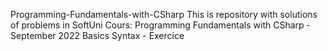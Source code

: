Programming-Fundamentals-with-CSharp
This is repository with solutions of problems in SoftUni Cours: Programming Fundamentals with CSharp - September 2022
Basics Syntax - Exercice
